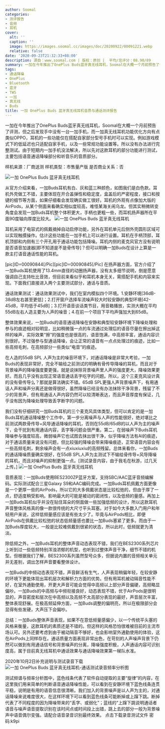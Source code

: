 ```yaml
---
author: Soomal
categories:
- 测评报告
- 音频
- 耳机
cover:
  alt: ''
  caption: ''
  image: https://images.soomal.cc/images/doc/20200922/00091221.webp
  relative: false
date: '2020-09-23T21:32:33+08:00'
description: 源自：www.soomal.com | 版权：原创 |  平均/总评分：08.90/89
summary: 一加在今年推出了OnePlus Buds蓝牙真无线耳机，Soomal在大概一个月前预告了评测，但之后发现手中没有一台一加手机，而耳机的一些功能仅在搭配自家部分型号手机时可以实现。所以先对这款耳机的部分功能进行测试，主要包括语音通话降噪部分和听音乐的音质部分。
tags:
- 通话降噪
- OnePlus
- Bluetooth
- 蓝牙
- TWS
- 一加
- 真无线
- Buds
title: 一加 OnePlus Buds 蓝牙真无线耳机音质与通话测评报告
---
```


一加在今年推出了OnePlus Buds蓝牙真无线耳机，Soomal在大概一个月前预告了评测，但之后发现手中没有一台一加手机，而一加真无线耳机功能优化方向有点类似OPPO，耳机的一些功能仅在搭配自家部分型号手机时可以实现。例如游戏模式下的低延迟也只适配自家手机，以及一些常规功能设置等。所以没有办法进行完整测试。由于短期内一加手机没法解决，所以先对这款耳机的部分功能进行测试，主要包括语音通话降噪部分和听音乐的音质部分。

样机来源：厂商送测
样机类型：市售量产版
是否商业关系：否

![一加 OnePlus Buds 蓝牙真无线耳机](https://images.soomal.cc/images/doc/20200825/00090851.webp)




从官方介绍来看，一加Buds耳机有白、灰和蓝三种颜色，如图我们是白色款。耳机外壳做工不错，主要体现在开合盖弹性和稳定度，盒盖后的严密程度，接口和按键的细节等方面，如果仔细看会发现确实做工很好。耳机的外观有点像加大版的AirPods，从某个侧面来看确实相似度较高，难怪某海关闹乌龙。但其实稍微转变角度会发现一加Buds耳机整个体积更大，手柄也更粗一些，而耳机扬声器所在平面90度轴向厚度比较大。
![一加 OnePlus Buds 蓝牙真无线耳机](https://images.soomal.cc/images/doc/20200825/00090854.webp)




耳机采用了电容式的佩戴摘掉自动启停功能，另外在耳机单元后侧外壳圆形区域可以实现触摸操作。估计这些功能在一加手机上可以进行设置。耳机在手柄顶部，耳机顶部和内侧有三个开孔用于通话功能包括降噪。耳机内侧的麦克风官方没有说明是否语音加速器[即不知道是不是骨传导]？但可以明确一加Buds在设计上算是一款主打语音通话性能的耳机。

[pic]ID=00090844[/Pic][pic]ID=00090845[/Pic]
在扬声器方面，官方介绍了一加Buds耳机使用了13.4mm直径的动圈扬声器，没有太多细节说明，倒是愿意强调自己支持杜比音效，但目前来看似乎和耳机本身无关，需搭配手机和内容来实现。下面我们直接进入两个主要测试部分，通话与音质。

通话效果测试：通话效果测试中，我们在室内模拟四个环境。1.安静环境[36dB-38dB左右甚至更低]；2.打开窗户选择车流噪声较大时较安静的典型环境[42-45dB，平均低于45dB]；3.打开语音谈话类节目，用音箱播放，实测大概在平均55dB左右人造主要为人声的噪音；4.在前一个项目下平均声强加大到65dB。

整体效果来说，一加Buds的语音通话降噪在安静和典型较安静环境下降噪处理和参与的痕迹相对较明显，比如稍微强一点的车流通过处理后的语音尽量在擦出掉这样的噪声，实际效果“擦”的强度也是很高的，语音饱满，中高频丰富，通话内容识别很好。不过强参与型通话降噪，会让正常的语音有一点点处理过的痕迹，比如一些高频毛刺，在高频部分一些类似“电音”的痕迹。

在人造的55dB SPL 人声为主的噪音环境下，对通话降噪是非常大考验，一加Buds的表现非常好，完全不输给之前测试的明确有骨传导降噪的耳机，而且对于背景噪声的降噪强度要更强，就是说抹除背景噪声里人声的强度更大，降噪效果更好。而且几乎没有出现正常语音通话丢字吃字的问题。所以，这个三麦克风设计真的没有骨传导么？那就是算法确实不错。65dB SPL更强人声背景噪声下，有用通话人声和噪声分离还是做得很好，虽然降噪已经没有办法抹除干净背景，残留了不少的背景声，但有用通话人声内容仍然可以较清晰表达，而且声音厚度有保证，几乎没有因为降噪处理导致丢字断字的问题。

我们没有仔细研究一加Buds耳机的三个麦克风具体类型，但可以肯定的是一加Buds耳机通话降噪整个工作中，第一步分离噪声与人声的性能很好，绝对堪比之前测试两款骨传导+风导通话降噪的耳机，否则在55dB/65dB的以人声为主的噪声下，会干扰到有用通话内容，丢字等问题会很严重。第二，在弱噪声下Buds耳机降噪参与强度较高，微弱噪声它也试图去抹出很干净，似乎降噪方法有AI的痕迹，对于通话质量来说没有问题，但比较强的降噪会带来降噪痕迹，正常语音内容会有一些高频毛刺，剩余噪声会有一点xiuxiuxiu的高频残留。总体来看你，一加Buds的通话降噪质量确实很好，在55dB SPL人声为主测试下不输给骨传导+风导降噪的耳机，而且对噪声的抑制更强一点。[测试录音内容，由于我毛在秋游，过几天上传。]
![一加 OnePlus Buds 蓝牙真无线耳机](https://images.soomal.cc/images/doc/20200825/00090843.webp)




音质表现：一加Buds使用BES2300ZP蓝牙方案，支持SBC/AAC蓝牙音频编解码。实际测试配合三星Galaxy S9和AAC编码完成。一加Buds耳机佩戴方面更像是一个更厚一些的AirPods，所以它的大多佩戴状态是比较松弛的，但由于厚了一点，舒适度稍受影响。影响最大的可能是被动的密闭性，以及低频的量感。再加上一加Buds耳机似乎并没在贴住耳朵的侧面做一些加强低频的设计，所以这款耳机声音整体风格真的像一款很传统的大尺寸平头耳塞。对于如今大多数入门用户和年轻用户来说，这样低频量感应该是有些太少了。毕竟与AirPods相比，即便AirPods在佩戴比较松弛的状态低频量感也要比一加Buds塞紧了更多。而由于一加Buds厚度较大，一般是比较难佩戴到很紧的状态，所以此时，低频就更为清淡。

除低频之外，一加Buds耳机的整体声音动态表现不错，我们在BES2300系列芯片上听到过一些低频特别浑浊浓郁的机型，也听到过整体声音干净，细节不错的机型。但根据我们了解，BES2300系列虽然型号众多，但据说内置的音频相关单元并无差别，调出怎样声音要看整体设计。

一加Buds的中频动态表现不错，声音鲜活有生气，人声表现稍偏年轻，在较安静的环境下更能体现出耳机层次和解析力方面的优势。但有用耳机被动隔音性能不好，在室外通勤使用，开更大声音可能会觉得中高频以上部分声音偏硬，高频略显偏吵。一加Buds的中高频与中频衔接良好，动态表现不错，优于AirPods是很明显的，声音密度和层次在中高频以及高频不太高部分表现的最好，声音层次丰富，整体表现舒展。在极高频延伸方面，一加Buds调整的偏明亮，所以在极限部分会显得有些发硬，大声压下会偏吵。

总结：一加Buds整体声音表现，如果不在意低频量感偏少，以一个传统平头塞的风格来衡量，这款耳机的素质还是不错的。但这样的风格恐怕很难被目前的主流市场认可。另外还要考虑到由于被动隔音不够好，也会影响室外通勤使用的体验，这在AirPods上同样存在。通话质量方面表现非常出色，在苛刻的人声噪声背景下仍然可以做到有用通话信号和背景噪声的分离，降噪强度积极，人声通话内容可识别度高，属于目前真无线耳机中通话效果与通话降噪效果第一梯队水准。

2020年10月2日补充说明与测试录音下载
![一加 OnePlus Buds 蓝牙真无线耳机-通话测试录音频率分析图](https://images.soomal.cc/images/doc/20201002/00091338.webp)




测试频谱与频率分析图中，蓝色线条代表了软件自动提取的主要“旋律”的内容，在这里我们用来简单的判断语音通话降噪性能，可以看到在安静环境下蓝色线条连贯平稳，说明是有用的语音信息很清晰。我们加入的背景噪声是以人声为主的，对通话降噪来说难度很大，在这样环境下可以看到蓝色线条可能断掉或上蹿下跳。断掉代表了不同程度的因为降噪带来的“丢字、或弱化”；蓝线的“上蹿下跳说明通话者语音与噪声语音提取识别在该时间点或时间段上出错，跳上去的部分一般为背景噪声中语音偶尔变强。请配合语音录音识别最终效果。
点击下载录音测试文件 密码:k9pi